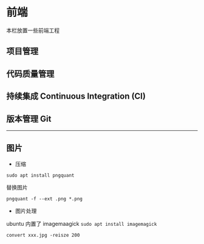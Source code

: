 # 前端

本栏放置一些前端工程

## 项目管理

## 代码质量管理

## 持续集成 Continuous Integration (CI)

## 版本管理 Git

---

## 图片

- 压缩

`sudo apt install pngquant`

替换图片

`pngquant -f --ext .png *.png`

- 图片处理

ubuntu 内置了 imagemaagick `sudo apt install imagemagick`

`convert xxx.jpg -reisze 200`

